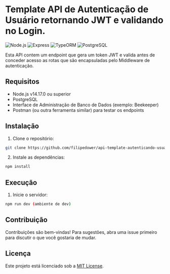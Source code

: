 # Template API de Autenticação de Usuário retornando JWT e validando no Login.

![Node.js](https://img.shields.io/badge/Node.js-v14.17.0-green)
![Express](https://img.shields.io/badge/Express-v4.17.1-blue)
![TypeORM](https://img.shields.io/badge/TypeORM-v0.2.39-orange)
![PostgreSQL](https://img.shields.io/badge/PostgreSQL-v13.3-blue)

Esta API contem um endpoint que gera um token JWT e valida antes de conceder acesso as rotas que são encapsuladas pelo Middleware de autenticação.

## Requisitos

- Node.js v14.17.0 ou superior
- PostgreSQL
- Interface de Administração de Banco de Dados (exemplo: Beekeeper)
- Postman (ou outra ferramenta similar) para testar os endpoints

## Instalação

1. Clone o repositório:

```bash
git clone https://github.com/filipedower/api-template-autenticando-usuarios.git
```

2. Instale as dependências:

```bash
npm install
```

## Execução

1. Inicie o servidor:

```bash
npm run dev (ambiente de dev)
```
## Contribuição

Contribuições são bem-vindas! Para sugestões, abra uma issue primeiro para discutir o que você gostaria de mudar.

## Licença

Este projeto está licenciado sob a [MIT License](https://choosealicense.com/licenses/mit/).

